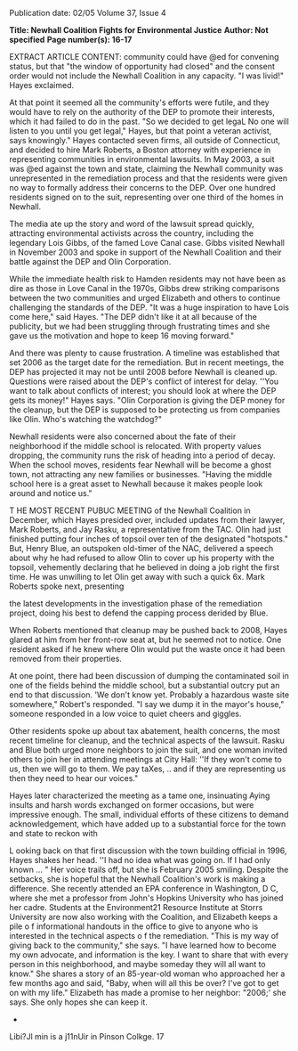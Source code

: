 Publication date: 02/05
Volume 37, Issue 4

**Title: Newhall Coalition Fights for Environmental Justice**
**Author: Not specified**
**Page number(s): 16-17**

EXTRACT ARTICLE CONTENT:
community could have @ed for convening status, but that "the window 
of opportunity had closed" and the consent order would not include 
the Newhall Coalition in any capacity. "I was livid!" Hayes exclaimed. 


At that point it seemed all the community's efforts were futile, and 
they would have to rely on the authority of the DEP to promote their 
interests, which it had failed to do in the past. "So we decided to get 
legaL No one will listen to you until you get legal," Hayes, but that 
point a veteran activist, says knowingly." Hayes contacted seven firms, 
all outside of Connecticut, and decided to hire Mark Roberts, a Boston 
attorney with experience in representing communities in environmental 
lawsuits. In May 2003, a suit was @ed against the town and state, 
claiming the Newhall community was unrepresented in the remediation 
process and that the residents were given no way to formally address 
their concerns to the DEP. Over one hundred residents signed on to 
the suit, representing over one third of the homes in Newhall. 


The media ate up the story and word of the lawsuit spread quickly, 
attracting environmental activists across the country, including the 
legendary Lois Gibbs, of the famed Love Canal case. Gibbs visited 
Newhall in November 2003 and spoke in support of the Newhall 
Coalition and their battle against the DEP and Olin Corporation. 


While the immediate health risk to Hamden residents may not have 
been as dire as those in Love Canal in the 1970s, Gibbs drew striking 
comparisons between the two communities and urged Elizabeth and 
others to continue challenging the standards of the DEP. "It was a huge 
inspiration to have Lois come here," said Hayes. "The DEP didn't like 
it at all because of the publicity, but we had been struggling through 
frustrating times and she gave us the motivation and hope to keep 
16 
moving forward." 


And there was plenty to cause frustration. A timeline was 
established that set 2006 as the target date for the remediation. But 
in recent meetings, the DEP has projected it may not be until 2008 
before Newhall is cleaned up. Questions were raised about the DEP's 
conflict of interest for delay. ''You want to talk about conflicts of 
interest; you should look at where the DEP gets its money!" Hayes says. 
"Olin Corporation is giving the DEP money for the cleanup, but the 
DEP is supposed to be protecting us from companies like Olin. Who's 
watching the watchdog?" 


Newhall residents were also concerned about the fate of their 
neighborhood if the middle school is relocated. With property values 
dropping, the community runs the risk of heading into a period of 
decay. When the school moves, residents fear Newhall will be become a 
ghost town, not attracting any new families or businesses. "Having the 
middle school here is a great asset to Newhall because it makes people 
look around and notice us." 


T
HE MOST RECENT PUBUC MEETING of the Newhall Coalition in 
December, which Hayes presided over, included updates from 
their lawyer, Mark Roberts, and Jay Rasku, a representative from 
the TAC. Olin had just finished putting four inches of topsoil over ten 
of the designated "hotspots." But, Henry Blue, an outspoken old-timer 
of the NAC, delivered a speech about why he had refused to allow Olin 
to cover up his property with the topsoil, vehemently declaring that he 
believed in doing a job right the first time. He was unwilling to let Olin 
get away with such a quick 6x. Mark Roberts spoke next, presenting 


the latest developments in the investigation phase of the remediation 
project, doing his best to defend the capping process derided by Blue. 


When Roberts mentioned that cleanup may be pushed back to 2008, 
Hayes glared at him from her front-row seat at, but he seemed not to 
notice. One resident asked if he knew where Olin would put the waste 
once it had been removed from their properties. 


At one point, there had been discussion of dumping the 
contaminated soil in one of the fields behind the middle school, but a 
substantial outcry put an end to that discussion. 'We don't know yet. 
Probably a hazardous waste site somewhere," Robert's responded. "I 
say we dump it in the mayor's house," someone responded in a low 
voice to quiet cheers and giggles. 


Other residents spoke up about tax abatement, health concerns, 
the most recent timeline for cleanup, and the technical aspects of the 
lawsuit. Rasku and Blue both urged more neighbors to join the suit, 
and one woman invited others to join her in attending meetings at City 
Hall: ''If they won't come to us, then we will go to them. We pay taXes, .. 
and if they are representing us then they need to hear our voices." 


Hayes later characterized the meeting as a tame one, insinuating Aying 
insults and harsh words exchanged on former occasions, but were 
impressive enough. The small, individual efforts of these citizens to 
demand acknowledgement, which have added up to a substantial force 
for the town and state to reckon with 


L
ooking back on that first discussion with the town building 
official in 1996, Hayes shakes her head. ''I had no idea what was 
going on. If I had only known ... " Her voice trails off, but she is 
February 2005 
smiling. Despite the setbacks, she is hopeful that the Newhall Coalition's 
work is making a difference. She recently attended an EPA conference 
in Washington, D C, where she met a professor from John's Hopkins 
University who has joined her cadre. Students at the Environment21 
Resource Institute at Storrs University are now also working with the 
Coalition, and Elizabeth keeps a pile o f informational handouts in the 
office to give to anyone who is interested in the technical aspects o f the 
remediation. "This is my way of giving back to the community," she 
says. "I have learned how to become my own advocate, and information 
is the key. I want to share that with every person in this neighborhood, 
and maybe someday they will all want to know." She shares a story 
of an 85-year-old woman who approached her a few months ago and 
said, "Baby, when will all this be over? I've got to get on with my life." 
Elizabeth has made a promise to her neighbor: "2006;' she says. She 
only hopes she can keep it. 


-
Libi?Jl min is a j11nUir in Pinson Colkge. 
17